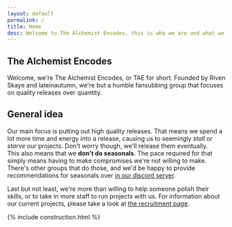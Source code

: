 ```yaml
---
layout: default
permalink: /
title: Home
desc: Welcome to The Alchemist Encodes, this is who we are and what we're all about.
---
```

## The Alchemist Encodes ##

Welcome, we're The Alchemist Encodes, or TAE for short. Founded by Riven Skaye and
lateinautumn, we're but a humble fansubbing group that focuses on quality releases
over quantity.

## General idea ##

Our main focus is putting out high quality releases.
That means we spend a lot more time and energy into a release, causing us to
seemingly _stall_ or _starve_ our projects. Don't worry though, we'll release
them eventually.<br />
This also means that we **don't do seasonals**. The pace required for that
simply means having to make compromises we're not willing to make.
There's other groups that do those, and we'd be happy to provide recommendations
for seasonals over [in our discord server](https://discord.gg/weU8m754u9).

Last but not least, we're more than willing to help someone polish their skills,
or to take in more staff to run projects with us. For information about our
current projects, please take a look at [the recruitment page](/recruitment.html).

{% include construction.html %}
